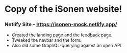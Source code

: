# Copy of the iSonen website!

### Netlify Site - https://isonen-mock.netlify.app/

* Created the landing page and the feedback page. 
* Tweaked the navbar and the form.
* Also did some GraphQL-querying against an open API.
